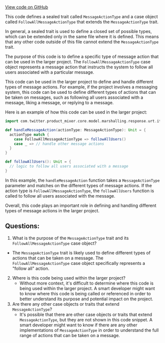 [View code on GitHub](https://github.com/misbahsy/the-algorithm/product-mixer/core/src/main/scala/com/twitter/product_mixer/core/model/marshalling/response/urt/item/message/MessageActionType.scala)

This code defines a sealed trait called `MessageActionType` and a case object called `FollowAllMessageActionType` that extends the `MessageActionType` trait. 

In general, a sealed trait is used to define a closed set of possible types, which can be extended only in the same file where it is defined. This means that any other code outside of this file cannot extend the `MessageActionType` trait. 

The purpose of this code is to define a specific type of message action that can be used in the larger project. The `FollowAllMessageActionType` case object represents a message action that instructs the system to follow all users associated with a particular message. 

This code can be used in the larger project to define and handle different types of message actions. For example, if the project involves a messaging system, this code can be used to define different types of actions that can be taken on messages, such as following all users associated with a message, liking a message, or replying to a message. 

Here is an example of how this code can be used in the larger project:

```scala
import com.twitter.product_mixer.core.model.marshalling.response.urt.item.message._

def handleMessageAction(actionType: MessageActionType): Unit = {
  actionType match {
    case FollowAllMessageActionType => followAllUsers()
    case _ => // handle other message actions
  }
}

def followAllUsers(): Unit = {
  // logic to follow all users associated with a message
}
```

In this example, the `handleMessageAction` function takes a `MessageActionType` parameter and matches on the different types of message actions. If the action type is `FollowAllMessageActionType`, the `followAllUsers` function is called to follow all users associated with the message. 

Overall, this code plays an important role in defining and handling different types of message actions in the larger project.
## Questions: 
 1. What is the purpose of the `MessageActionType` trait and its `FollowAllMessageActionType` case object?
   - The `MessageActionType` trait is likely used to define different types of actions that can be taken on a message. The `FollowAllMessageActionType` case object specifically represents a "follow all" action.
2. Where is this code being used within the larger project?
   - Without more context, it's difficult to determine where this code is being used within the larger project. A smart developer might want to know where this code is being called or referenced in order to better understand its purpose and potential impact on the project.
3. Are there any other case objects or traits that extend `MessageActionType`?
   - It's possible that there are other case objects or traits that extend `MessageActionType`, but they are not shown in this code snippet. A smart developer might want to know if there are any other implementations of `MessageActionType` in order to understand the full range of actions that can be taken on a message.